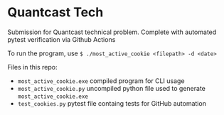 # Quantcast Tech

Submission for Quantcast technical problem. Complete with automated pytest verification via Github Actions

To run the program, use `$ ./most_active_cookie <filepath> -d <date>`

Files in this repo:
- `most_active_cookie.exe` compiled program for CLI usage
- `most_active_cookie.py` uncompiled python file used to generate `most_active_cookie.exe`
- `test_cookies.py` pytest file containg tests for GitHub automation
